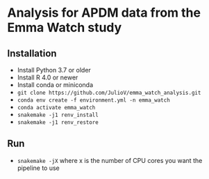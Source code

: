 # Analysis for APDM data from the Emma Watch study

## Installation

- Install Python 3.7 or older
- Install R 4.0 or newer
- Install conda or miniconda
-  `git clone https://github.com/JulioV/emma_watch_analysis.git`
- `conda env create -f environment.yml -n emma_watch`
- `conda activate emma_watch`
- `snakemake -j1 renv_install`
- `snakemake -j1 renv_restore`

## Run
- `snakemake -jX` where x is the number of CPU cores you want the pipeline to use
